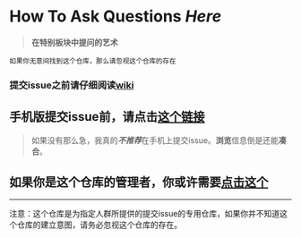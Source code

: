# How To Ask Questions *Here*

> **在特别板块中提问的艺术**

```
如果你无意间找到这个仓库，那么请忽视这个仓库的存在
```

### 提交issue之前请仔细阅读[**wiki**](https://gitee.com/mark4test/special-block-to-ask/wikis/)

## 手机版提交issue前，请点击[**这个链接**](https://gitee.com/mark4test/special-block-to-ask?skip_mobile=true)

> 如果没有那么急，我真的***不推荐***在手机上提交issue。**浏览**信息倒是还能**凑合**。

## 如果你是这个仓库的管理者，你或许需要[**点击这个**](https://gitee.com/language/en)
---
注意：这个仓库是为指定人群所提供的提交issue的专用仓库，如果你并不知道这个仓库的建立意图，请务必忽视这个仓库的存在。